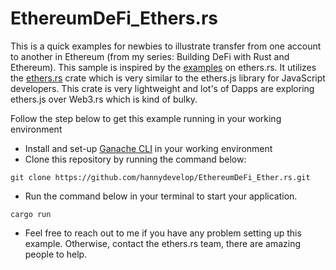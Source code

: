 # EthereumDeFi_Ethers.rs

This is a quick examples for newbies to illustrate transfer from one account to another in Ethereum (from my series: Building DeFi with Rust and Ethereum). This sample is inspired by the [examples](https://github.com/gakonst/ethers-rs/tree/master/ethers/examples) on ethers.rs. 
It utilizes the [ethers.rs](https://crates.io/crates/ethers) crate which is very similar to the ethers.js library for JavaScript developers. This crate is very lightweight and lot's of Dapps are exploring ethers.js over Web3.rs which is kind of bulky.

Follow the step below to get this example running in your working environment
- Install and set-up [Ganache CLI](https://www.npmjs.com/package/ganache-cli) in your working environment
- Clone this repository by running the command below:

```
git clone https://github.com/hannydevelop/EthereumDeFi_Ether.rs.git
```

- Run the command below in your terminal to start your application.

```
cargo run
```

- Feel free to reach out to me if you have any problem setting up this example. Otherwise, contact the ethers.rs team, there are amazing people to help.
